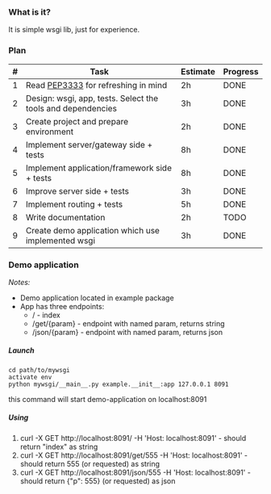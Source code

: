 ### What is it?

It is simple wsgi lib, just for experience.


### Plan
| # | Task | Estimate | Progress |
| ------------ | ------------ | ------------ | ------------ |
| 1 | Read [PEP3333](https://www.python.org/dev/peps/pep-3333/) for refreshing in mind | 2h | DONE |
| 2 | Design: wsgi, app, tests. Select the tools and dependencies | 3h | DONE |
| 3 | Create project and prepare environment | 2h | DONE |
| 4 | Implement server/gateway side + tests | 8h  | DONE |
| 5 | Implement application/framework side + tests | 8h | DONE |
| 6 | Improve server side + tests | 3h | DONE |
| 7 | Implement routing + tests | 5h | DONE |
| 8 | Write documentation | 2h | TODO |
| 9 | Create demo application which use implemented wsgi | 3h | DONE |


### Demo application

*Notes:*
- Demo application located in example package
- App has three endpoints:
    * / - index
    * /get/{param} - endpoint with named param, returns string
    * /json/{param} - endpoint with named param, returns json

##### Launch

    cd path/to/mywsgi
    activate env
    python mywsgi/__main__.py example.__init__:app 127.0.0.1 8091

this command will start demo-application on localhost:8091

##### Using

1. curl -X GET http://localhost:8091/ -H 'Host: localhost:8091' - should return "index" as string
2. curl -X GET http://localhost:8091/get/555 -H 'Host: localhost:8091' - should return 555 (or requested) as string
3. curl -X GET http://localhost:8091/json/555 -H 'Host: localhost:8091' - should return {"p": 555} (or requested) as json
